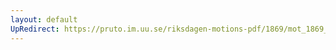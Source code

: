 ```yaml
---
layout: default
UpRedirect: https://pruto.im.uu.se/riksdagen-motions-pdf/1869/mot_1869__ak__43/mot_1869__ak__43-001.pdf
---
```

